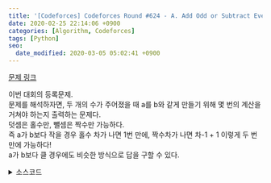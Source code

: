 ```yaml
---
title: '[Codeforces] Codeforces Round #624 - A. Add Odd or Subtract Even'
date: 2020-02-25 22:14:06 +0900
categories: [Algorithm, Codeforces]
tags: [Python]
seo:
  date_modified: 2020-03-05 05:02:41 +0900
---
```


[문제 링크](http://codeforces.com/contest/1311/problem/A)

이번 대회의 등록문제.<br>
문제를 해석하자면, 두 개의 수가 주어졌을 때 a를 b와 같게 만들기 위해 몇 번의 계산을 거쳐야 하는지 출력하는 문제다.<br>
덧셈은 홀수만, 뺄셈은 짝수만 가능하다.<br>
즉 a가 b보다 작을 경우 홀수 차가 나면 1번 만에, 짝수차가 나면 차-1 + 1 이렇게 두 번만에 가능하다!<br>
a가 b보다 클 경우에도 비슷한 방식으로 답을 구할 수 있다.

<details>
  <summary> 소스코드 </summary>
    <div markdown="1">

```python

import sys
def input(): return sys.stdin.readline().rstrip()
 
for T in range(int(input())):
    a, b = map(int, input().split())
    if a==b:
        print(0)
    elif a>b:
        if (b-a)%2:
            print(2)
        else :
            print(1)
    else:
        if (a-b)%2:
            print(1)
        else:
            print(2)
```

</div>
</details>